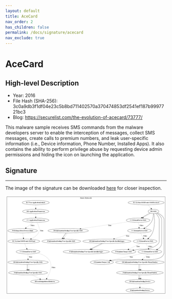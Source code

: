 ```yaml
---
layout: default
title: AceCard
nav_order: 2
has_children: false
permalink: /docs/signature/acecard
nav_exclude: true
---
```


# AceCard

## High-level Description

* Year: 2016
* File Hash (SHA-256): 3c0a9db3f1df04e23c5b8bd711402570a370474853df2541ef187b9997721bc3
* Blog: https://securelist.com/the-evolution-of-acecard/73777/

This malware sample receives SMS commands from the malware developers server to enable the interception of messages, collect SMS messages, create calls to premium numbers, and leak user-specific information (i.e., Device information, Phone Number, Installed Apps). It also contains the ability to perform privilege abuse by requesting device admin permissions and hiding the icon on launching the application.

## Signature
---

The image of the signature can be downloaded [here](../../img/signatures/AceCard.png) for closer inspection.

![](../../img/signatures/AceCard.png)